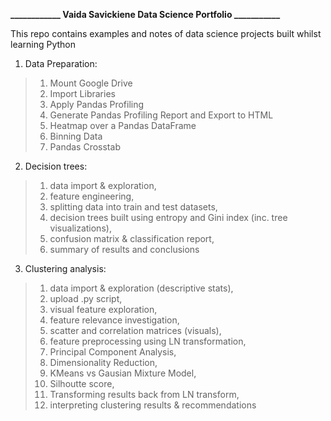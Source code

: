 **____________ Vaida Savickiene Data Science Portfolio ___________**

This repo contains examples and notes of data science projects built whilst learning Python

1. Data Preparation:
> 1. Mount Google Drive
> 2. Import Libraries
> 3. Apply Pandas Profiling
> 4. Generate Pandas Profiling Report and Export to HTML
> 5. Heatmap over a Pandas DataFrame
> 6. Binning Data
> 7. Pandas Crosstab

2. Decision trees:
> 1. data import & exploration,
> 2. feature engineering,
> 3. splitting data into train and test datasets,
> 4. decision trees built using entropy and Gini index (inc. tree visualizations),
> 5. confusion matrix & classification report,
> 6. summary of results and conclusions
  
3. Clustering analysis: 
> 1. data import & exploration (descriptive stats),
> 2. upload .py script,
> 3. visual feature exploration,
> 4. feature relevance investigation,
> 5. scatter and correlation matrices (visuals),
> 6. feature preprocessing using LN transformation,
> 7. Principal Component Analysis,
> 8. Dimensionality Reduction,
> 9. KMeans vs Gausian Mixture Model,
> 10. Silhoutte score,
> 11. Transforming results back from LN transform,
> 12. interpreting clustering results & recommendations
  
  
